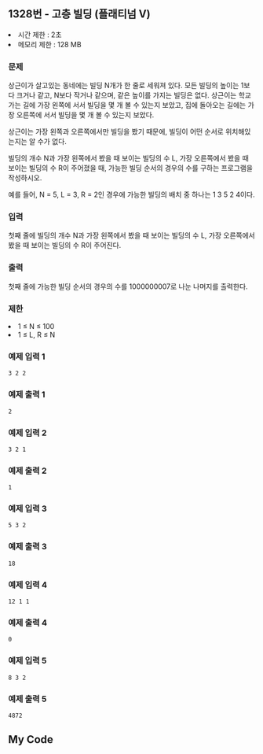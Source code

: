 ## 1328번 - 고층 빌딩 (플래티넘 V)

<li> 시간 제한 : 2초</li>
<li> 메모리 제한 : 128 MB</li>

### 문제
상근이가 살고있는 동네에는 빌딩 N개가 한 줄로 세워져 있다. 
모든 빌딩의 높이는 1보다 크거나 같고, N보다 작거나 같으며, 
같은 높이를 가지는 빌딩은 없다. 상근이는 학교 가는 길에 가장 왼쪽에 서서 빌딩을 몇 개 볼 수 
있는지 보았고, 집에 돌아오는 길에는 가장 오른쪽에 서서 빌딩을 몇 개 볼 수 있는지 보았다.<br>

상근이는 가장 왼쪽과 오른쪽에서만 빌딩을 봤기 때문에, 빌딩이 어떤 순서로 위치해있는지는 알 수가 없다.<br>

빌딩의 개수 N과 가장 왼쪽에서 봤을 때 보이는 빌딩의 수 L, 가장 오른쪽에서 봤을 때 보이는 빌딩의 수 R이 
주어졌을 때, 가능한 빌딩 순서의 경우의 수를 구하는 프로그램을 작성하시오.<br>

예를 들어, N = 5, L = 3, R = 2인 경우에 가능한 빌딩의 배치 중 하나는 1 3 5 2 4이다.

### 입력
첫째 줄에 빌딩의 개수 N과 가장 왼쪽에서 봤을 때 보이는 빌딩의 수 L, 가장 오른쪽에서 봤을 때 보이는 빌딩의 수 R이 주어진다.

### 출력
첫째 줄에 가능한 빌딩 순서의 경우의 수를 1000000007로 나눈 나머지를 출력한다.

### 제한
<li> 1 ≤ N ≤ 100 </li>
<li> 1 ≤ L, R ≤ N </li>

### 예제 입력 1
```
3 2 2
```
### 예제 출력 1
```
2
```
### 예제 입력 2
```
3 2 1
```
### 예제 출력 2
```
1
```
### 예제 입력 3
```
5 3 2
```
### 예제 출력 3
```
18
```
### 예제 입력 4
```
12 1 1
```
### 예제 출력 4
```
0
```
### 예제 입력 5
```
8 3 2
```
### 예제 출력 5
```
4872
```

## My Code
```

```
